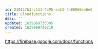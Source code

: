 ```yaml
---
id: 210157b3-c111-4395-aa23-fa86066ea6e0
title: Cloudfunctions
desc: ''
updated: 1639069735005
created: 1639069730210
---
```


https://firebase.google.com/docs/functions

